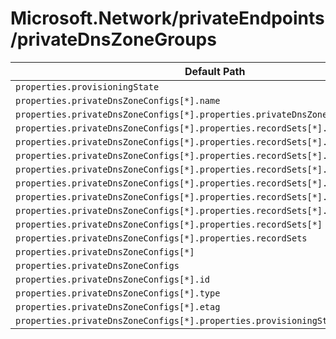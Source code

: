 # Microsoft.Network/privateEndpoints/privateDnsZoneGroups

| Default Path | Alias |
|---|---|
| `properties.provisioningState` | `Microsoft.Network/privateEndpoints/privateDnsZoneGroups/provisioningState` |
| `properties.privateDnsZoneConfigs[*].name` | `Microsoft.Network/privateEndpoints/privateDnsZoneGroups/privateDnsZoneConfigs[*].name` |
| `properties.privateDnsZoneConfigs[*].properties.privateDnsZoneId` | `Microsoft.Network/privateEndpoints/privateDnsZoneGroups/privateDnsZoneConfigs[*].privateDnsZoneId` |
| `properties.privateDnsZoneConfigs[*].properties.recordSets[*].recordType` | `Microsoft.Network/privateEndpoints/privateDnsZoneGroups/privateDnsZoneConfigs[*].recordSets[*].recordType` |
| `properties.privateDnsZoneConfigs[*].properties.recordSets[*].recordSetName` | `Microsoft.Network/privateEndpoints/privateDnsZoneGroups/privateDnsZoneConfigs[*].recordSets[*].recordSetName` |
| `properties.privateDnsZoneConfigs[*].properties.recordSets[*].fqdn` | `Microsoft.Network/privateEndpoints/privateDnsZoneGroups/privateDnsZoneConfigs[*].recordSets[*].fqdn` |
| `properties.privateDnsZoneConfigs[*].properties.recordSets[*].provisioningState` | `Microsoft.Network/privateEndpoints/privateDnsZoneGroups/privateDnsZoneConfigs[*].recordSets[*].provisioningState` |
| `properties.privateDnsZoneConfigs[*].properties.recordSets[*].ttl` | `Microsoft.Network/privateEndpoints/privateDnsZoneGroups/privateDnsZoneConfigs[*].recordSets[*].ttl` |
| `properties.privateDnsZoneConfigs[*].properties.recordSets[*].ipAddresses[*]` | `Microsoft.Network/privateEndpoints/privateDnsZoneGroups/privateDnsZoneConfigs[*].recordSets[*].ipAddresses[*]` |
| `properties.privateDnsZoneConfigs[*].properties.recordSets[*].ipAddresses` | `Microsoft.Network/privateEndpoints/privateDnsZoneGroups/privateDnsZoneConfigs[*].recordSets[*].ipAddresses` |
| `properties.privateDnsZoneConfigs[*].properties.recordSets[*]` | `Microsoft.Network/privateEndpoints/privateDnsZoneGroups/privateDnsZoneConfigs[*].recordSets[*]` |
| `properties.privateDnsZoneConfigs[*].properties.recordSets` | `Microsoft.Network/privateEndpoints/privateDnsZoneGroups/privateDnsZoneConfigs[*].recordSets` |
| `properties.privateDnsZoneConfigs[*]` | `Microsoft.Network/privateEndpoints/privateDnsZoneGroups/privateDnsZoneConfigs[*]` |
| `properties.privateDnsZoneConfigs` | `Microsoft.Network/privateEndpoints/privateDnsZoneGroups/privateDnsZoneConfigs` |
| `properties.privateDnsZoneConfigs[*].id` | `Microsoft.Network/privateEndpoints/privateDnsZoneGroups/privateDnsZoneConfigs[*].id` |
| `properties.privateDnsZoneConfigs[*].type` | `Microsoft.Network/privateEndpoints/privateDnsZoneGroups/privateDnsZoneConfigs[*].type` |
| `properties.privateDnsZoneConfigs[*].etag` | `Microsoft.Network/privateEndpoints/privateDnsZoneGroups/privateDnsZoneConfigs[*].etag` |
| `properties.privateDnsZoneConfigs[*].properties.provisioningState` | `Microsoft.Network/privateEndpoints/privateDnsZoneGroups/privateDnsZoneConfigs[*].provisioningState` |


